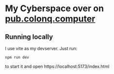 # My Cyberspace over on [pub.colonq.computer](https://pub.colonq.computer/~doce)

## Running locally

I use vite as my devserver. Just run:
```shell
npm run dev
```
to start it and open https://localhost:5173/index.html
